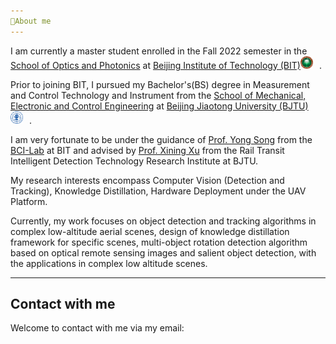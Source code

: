 ```yaml
---
🐘About me
---
```


I am currently a master student enrolled in the Fall 2022 semester in the [School of Optics and Photonics](https://opt.bit.edu.cn/) at [Beijing Institute of Technology (BIT)](https://www.bit.edu.cn/)<img src="../images/bit-logo.png" alt="BIT-Logo" style="width: 20px; height: auto; margin-right: 10px;">.

Prior to joining BIT, I pursued my Bachelor's(BS) degree in Measurement and Control Technology and Instrument from the [School of Mechanical, Electronic and Control Engineering](https://mece.bjtu.edu.cn/) at [Beijing Jiaotong University (BJTU)](https://www.bjtu.edu.cn/)<img src="../images/bjtu-logo.png" alt="BJTU-Logo" style="width: 20px; height: auto; margin-right: 10px;">.

I am very fortunate to be under the guidance of [Prof. Yong Song](https://opt.bit.edu.cn/jsdw/jsml/gdyqyjs/f491c35fcedd48548d87063037b5e67c.htm) from the [BCI-Lab](https://bit-bcilab.github.io/) at BIT and advised by [Prof. Xining Xu](https://faculty.bjtu.edu.cn/8929/) from the Rail Transit Intelligent Detection Technology Research Institute at BJTU.

My research interests encompass Computer Vision (Detection and Tracking), Knowledge Distillation, Hardware Deployment under the UAV Platform.

Currently, my work focuses on object detection and tracking algorithms in complex low-altitude aerial scenes, design of knowledge distillation framework for specific scenes, multi-object rotation detection algorithm based on optical remote sensing images and salient object detection, with the applications in complex low altitude scenes.

---
Contact with me
---

Welcome to contact with me via my email: 




